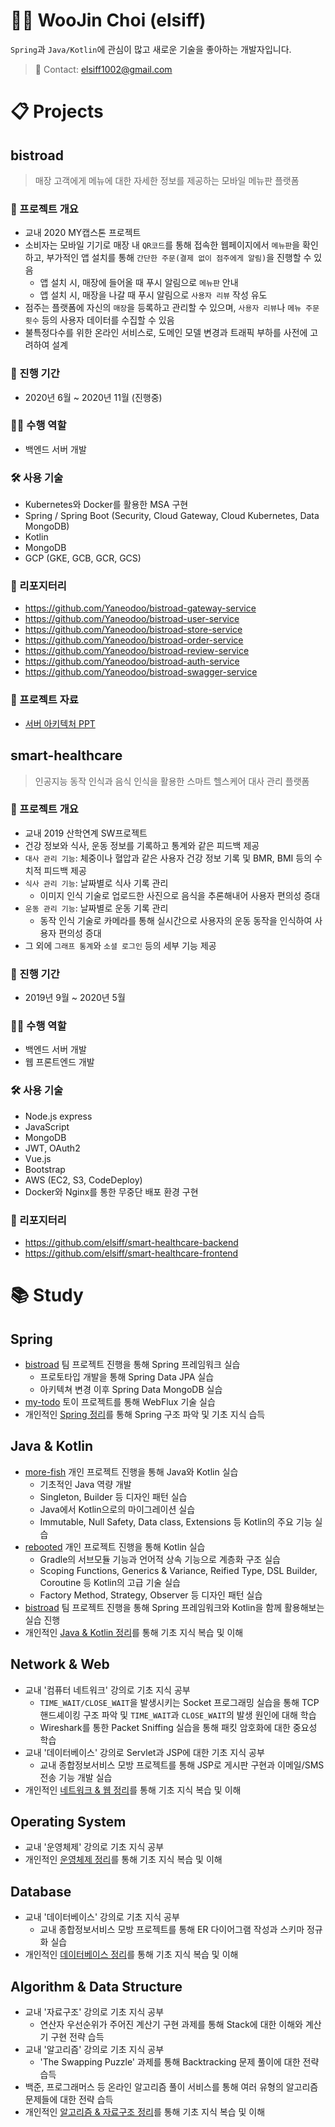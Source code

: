 # :man_technologist: WooJin Choi (elsiff)
`Spring`과 `Java/Kotlin`에 관심이 많고 새로운 기술을 좋아하는 개발자입니다.

> :email: Contact: <elsiff1002@gmail.com>

# :clipboard: Projects
## bistroad
> 매장 고객에게 메뉴에 대한 자세한 정보를 제공하는 모바일 메뉴판 플랫폼
### :memo: 프로젝트 개요
* 교내 2020 MY캡스톤 프로젝트
* 소비자는 모바일 기기로 매장 내 `QR코드`를 통해 접속한 웹페이지에서 `메뉴판`을 확인하고, 부가적인 앱 설치를 통해 `간단한 주문(결제 없이 점주에게 알림)`을 진행할 수 있음
  * 앱 설치 시, 매장에 들어올 때 푸시 알림으로 `메뉴판` 안내
  * 앱 설치 시, 매장을 나갈 때 푸시 알림으로 `사용자 리뷰` 작성 유도
* 점주는 플랫폼에 자신의 `매장`을 등록하고 관리할 수 있으며, `사용자 리뷰`나 `메뉴 주문 횟수` 등의 사용자 데이터를 수집할 수 있음
* 불특정다수를 위한 온라인 서비스로, 도메인 모델 변경과 트래픽 부하를 사전에 고려하여 설계
### :date: 진행 기간
* 2020년 6월 ~ 2020년 11월 (진행중)
### :raising_hand_man: 수행 역할
* 백엔드 서버 개발
### :hammer_and_wrench: 사용 기술
* Kubernetes와 Docker를 활용한 MSA 구현
* Spring / Spring Boot (Security, Cloud Gateway, Cloud Kubernetes, Data MongoDB)
* Kotlin
* MongoDB
* GCP (GKE, GCB, GCR, GCS)
### :file_folder: 리포지터리
* https://github.com/Yaneodoo/bistroad-gateway-service
* https://github.com/Yaneodoo/bistroad-user-service
* https://github.com/Yaneodoo/bistroad-store-service
* https://github.com/Yaneodoo/bistroad-order-service
* https://github.com/Yaneodoo/bistroad-review-service
* https://github.com/Yaneodoo/bistroad-auth-service
* https://github.com/Yaneodoo/bistroad-swagger-service
### :page_with_curl: 프로젝트 자료
* [서버 아키텍처 PPT](https://docs.google.com/presentation/d/1vgY--YyjGVBMTqIM3flq-QPgODX_Z4hH4OdQp8gFeaM/edit?usp=sharing)
## smart-healthcare
> 인공지능 동작 인식과 음식 인식을 활용한 스마트 헬스케어 대사 관리 플랫폼
### :memo: 프로젝트 개요
* 교내 2019 산학연계 SW프로젝트
* 건강 정보와 식사, 운동 정보를 기록하고 통계와 같은 피드백 제공
* `대사 관리 기능`: 체중이나 혈압과 같은 사용자 건강 정보 기록 및 BMR, BMI 등의 수치적 피드백 제공
* `식사 관리 기능`: 날짜별로 식사 기록 관리
  * 이미지 인식 기술로 업로드한 사진으로 음식을 추론해내어 사용자 편의성 증대
* `운동 관리 기능`: 날짜별로 운동 기록 관리
  * 동작 인식 기술로 카메라를 통해 실시간으로 사용자의 운동 동작을 인식하여 사용자 편의성 증대
* 그 외에 `그래프 통계`와 `소셜 로그인` 등의 세부 기능 제공
### :date: 진행 기간
* 2019년 9월 ~ 2020년 5월
### :raising_hand_man: 수행 역할
* 백엔드 서버 개발
* 웹 프론트엔드 개발
### :hammer_and_wrench: 사용 기술
* Node.js express
* JavaScript
* MongoDB
* JWT, OAuth2
* Vue.js
* Bootstrap
* AWS (EC2, S3, CodeDeploy)
* Docker와 Nginx를 통한 무중단 배포 환경 구현
### :file_folder: 리포지터리
* https://github.com/elsiff/smart-healthcare-backend
* https://github.com/elsiff/smart-healthcare-frontend
# :books: Study
## Spring
* [bistroad](https://github.com/elsiff/portfolio#bistroad) 팀 프로젝트 진행을 통해 Spring 프레임워크 실습
  * 프로토타입 개발을 통해 Spring Data JPA 실습
  * 아키텍쳐 변경 이후 Spring Data MongoDB 실습
* [my-todo](https://github.com/elsiff/my-todo) 토이 프로젝트를 통해 WebFlux 기술 실습
* 개인적인 [Spring 정리](https://docs.google.com/document/d/1Lz9Ca13CtYIKkfaKcjmrDAzOoIkfLidUgZ0Kxza8KhI/edit?usp=sharing)를 통해 Spring 구조 파악 및 기초 지식 습득
## Java & Kotlin
* [more-fish](https://github.com/elsiff/more-fish) 개인 프로젝트 진행을 통해 Java와 Kotlin 실습
  * 기초적인 Java 역량 개발
  * Singleton, Builder 등 디자인 패턴 실습
  * Java에서 Kotlin으로의 마이그레이션 실습
  * Immutable, Null Safety, Data class, Extensions 등 Kotlin의 주요 기능 실습
* [rebooted](https://github.com/elsiff/rebooted) 개인 프로젝트 진행을 통해 Kotlin 실습
  * Gradle의 서브모듈 기능과 언어적 상속 기능으로 계층화 구조 실습
  * Scoping Functions, Generics & Variance, Reified Type, DSL Builder, Coroutine 등 Kotlin의 고급 기술 실습
  * Factory Method, Strategy, Observer 등 디자인 패턴 실습
* [bistroad](https://github.com/elsiff/portfolio#bistroad) 팀 프로젝트 진행을 통해 Spring 프레임워크와 Kotlin을 함께 활용해보는 실습 진행
* 개인적인 [Java & Kotlin 정리](https://docs.google.com/document/d/1gwjISj7CaTU9Ixih2SSCpA8DnnHWOkLS1iHdwvENcsg/edit?usp=sharing)를 통해 기초 지식 복습 및 이해
## Network & Web
* 교내 '컴퓨터 네트워크' 강의로 기초 지식 공부
  * `TIME_WAIT/CLOSE_WAIT`을 발생시키는 Socket 프로그래밍 실습을 통해 TCP 핸드셰이킹 구조 파악 및 `TIME_WAIT`과 `CLOSE_WAIT`의 발생 원인에 대해 학습
  * Wireshark를 통한 Packet Sniffing 실습을 통해 패킷 암호화에 대한 중요성 학습
* 교내 '데이터베이스' 강의로 Servlet과 JSP에 대한 기초 지식 공부
  * 교내 종합정보서비스 모방 프로젝트를 통해 JSP로 게시판 구현과 이메일/SMS 전송 기능 개발 실습
* 개인적인 [네트워크 & 웹 정리](https://docs.google.com/document/d/1LSv7qkLjnOE8lAZu5mOOG8l0920goMBbJnnqbahe3Z4/edit?usp=sharing)를 통해 기초 지식 복습 및 이해
## Operating System
* 교내 '운영체제' 강의로 기초 지식 공부
* 개인적인 [운영체제 정리](https://docs.google.com/document/d/1LWdCsDp_abuD6ZShF2KqHeCaDxC1vrBG0hF0inU0xCg/edit?usp=sharing)를 통해 기초 지식 복습 및 이해
## Database
* 교내 '데이터베이스' 강의로 기초 지식 공부
  * 교내 종합정보서비스 모방 프로젝트를 통해 ER 다이어그램 작성과 스키마 정규화 실습
* 개인적인 [데이터베이스 정리](https://docs.google.com/document/d/1xPoOrGGuUg6owsJ3KAkLIDog7W9owVkr2sw52me6k8w/edit?usp=sharing)를 통해 기초 지식 복습 및 이해
## Algorithm & Data Structure
* 교내 '자료구조' 강의로 기초 지식 공부
  * 연산자 우선순위가 주어진 계산기 구현 과제를 통해 Stack에 대한 이해와 계산기 구현 전략 습득
* 교내 '알고리즘' 강의로 기초 지식 공부
  * 'The Swapping Puzzle' 과제를 통해 Backtracking 문제 풀이에 대한 전략 습득
* 백준, 프로그래머스 등 온라인 알고리즘 풀이 서비스를 통해 여러 유형의 알고리즘 문제들에 대한 전략 습득
* 개인적인 [알고리즘 & 자료구조 정리](https://docs.google.com/document/d/1r6HoFspymTdsQfB1ufw7Cs7S1IlbCWlytFZCsgSgkuw/edit?usp=sharing)를 통해 기초 지식 복습 및 이해

